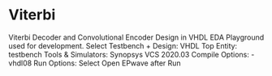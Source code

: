 # Viterbi
Viterbi Decoder and Convolutional Encoder Design in VHDL
EDA Playground used for development.
Select Testbench + Design: VHDL
Top Entity: testbench
Tools & Simulators: Synopsys VCS 2020.03
Compile Options: -vhdl08
Run Options: Select Open EPwave after Run
